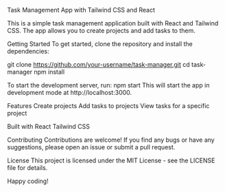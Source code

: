 Task Management App with Tailwind CSS and React

This is a simple task management application built with React and Tailwind CSS. The app allows you to create projects and add tasks to them.

Getting Started
To get started, clone the repository and install the dependencies:

git clone https://github.com/your-username/task-manager.git
cd task-manager
npm install

To start the development server, run:
npm start
This will start the app in development mode at http://localhost:3000.

Features
Create projects
Add tasks to projects
View tasks for a specific project

Built with
React
Tailwind CSS

Contributing
Contributions are welcome! If you find any bugs or have any suggestions, please open an issue or submit a pull request.

License
This project is licensed under the MIT License - see the LICENSE file for details.

Happy coding!
